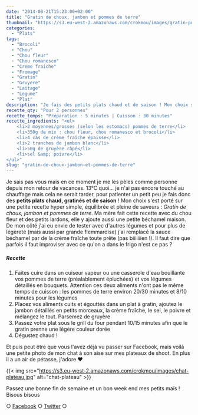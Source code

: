 ```yaml
---
date: "2014-08-21T15:23:00+02:00"
title: "Gratin de choux, jambon et pommes de terre"
thumbnail: "https://s3.eu-west-2.amazonaws.com/crokmou/images/gratin-pomme-de-terre-chou-fleur-romanesco-brocoli.jpg"
categories:
  - "Plats"
tags:
  - "Brocoli"
  - "Chou"
  - "Chou fleur"
  - "Chou romanesco"
  - "Creme fraiche"
  - "Fromage"
  - "Gratin"
  - "Gruyere"
  - "Laitage"
  - "Legume"
  - "Plat"
description: "Je fais des petits plats chaud et de saison ! Mon choix s'est porté sur une recette simple et pleine de saveurs : Gratin de choux, jambon et pommes de terre"
recette_qty: "Pour 2 personnes"
recette_temps: "Préparation : 5 minutes | Cuisson : 30 minutes"
recette_ingredients: "<ul>
	<li>2 moyennes/grosses (selon les estomacs) pommes de terre</li>
	<li>350g de mix : chou fleur, chou romanesco et brocoli</li>
	<li>4 càs de crème fraîche épaisse</li>
	<li>2 tranches de jambon blanc</li>
	<li>50g de gruyère râpé</li>
	<li>sel &amp; poivre</li>
</ul>"
slug: "gratin-de-choux-jambon-et-pommes-de-terre"
---
```


Je sais pas vous mais en ce moment je me les pèles comme personne depuis mon retour de vacances. 13°C quoi... je n'ai pas encore touché au chauffage mais cela ne serait tarder, pour patienter un petit peu je fais donc des **petits plats chaud, gratinés et de saison** ! Mon choix s'est porté sur une petite recette hyper simple, équilibrée et pleine de saveurs : _Gratin de choux, jambon et pommes de terre_. Ma mère fait cette recette avec du chou fleur et des petits lardons, elle y ajoute aussi une petite béchamel maison. De mon côté j'ai eu envie de tester avec d'autres légumes et pour plus de légèreté (mais aussi par grande flemmardise) j'ai remplacé la sauce béchamel par de la crème fraîche toute prête (pas biiiiiiien !). Il faut dire que parfois il faut improviser avec ce qu'on a dans le frigo n'est ce pas ?

##### Recette

1.  Faites cuire dans un cuiseur vapeur ou une casserole d'eau bouillante vos pommes de terre (préalablement épluchées) et vos légumes détaillés en bouquets. Attention ces deux aliments n'ont pas le même temps de cuisson : les pommes de terre environ 20/30 minutes et 8/10 minutes pour les légumes
2.  Placez vos aliments cuits et égouttés dans un plat à gratin, ajoutez le jambon détaillés en petits morceaux, la crème fraîche, le sel, le poivre et mélangez le tout. Parsemez de gruyère
3.  Passez votre plat sous le grill du four pendant 10/15 minutes afin que le gratin prenne une légère couleur dorée
4.  Dégustez chaud !

Et puis peut être que vous l'avez déjà vu passer sur Facebook, mais voilà une petite photo de mon chat à son aise sur mes plateaux de shoot. En plus il a un air de pétasse, j'adore ❤

{{< img src="https://s3.eu-west-2.amazonaws.com/crokmou/images/chat-plateau.jpg" alt="chat-plateau" >}}

Passez une bonne fin de semaine et un bon week end mes petits maïs ! Bisous bisous

○ [Facebook](https://www.facebook.com/crokmou.blog) ○ [Twitter](https://twitter.com/Crokmou) ○